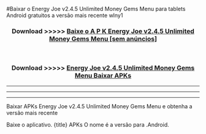 #Baixar o Energy Joe v2.4.5 Unlimited Money Gems Menu   para tablets Android gratuitos a versão mais recente wlny1


<div align="center">
<h3>Download >>>>> <a href="https://pt-web.web.app/?pt= Energy Joe v2.4.5 Unlimited Money Gems Menu ">Baixe o A P K Energy Joe v2.4.5 Unlimited Money Gems Menu  [sem anúncios]</a></h3><br>

<h3>Download >>>>> <a href="https://pt-web.web.app/?pt= Energy Joe v2.4.5 Unlimited Money Gems Menu ">Energy Joe v2.4.5 Unlimited Money Gems Menu  Baixar APKs</a></h3>
</div>

----------------------------------------------------------

----------------------------------------------------------

----------------------------------------------------------

Baixar APKs Energy Joe v2.4.5 Unlimited Money Gems Menu  e obtenha a versão mais recente

Baixe o aplicativo. {title} APKs O nome é a versão para .Android.


